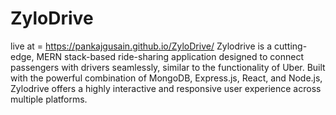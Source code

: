 # ZyloDrive 
live at =  https://pankajgusain.github.io/ZyloDrive/
Zylodrive is a cutting-edge, MERN stack-based ride-sharing application designed to connect passengers with drivers seamlessly, similar to the functionality of Uber. Built with the powerful combination of MongoDB, Express.js, React, and Node.js, Zylodrive offers a highly interactive and responsive user experience across multiple platforms.
